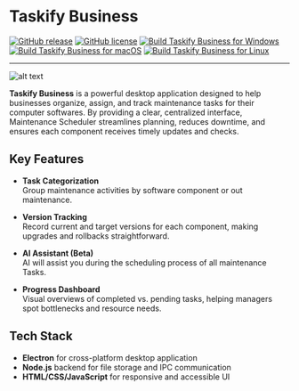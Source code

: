 # Taskify Business
[![GitHub release](https://img.shields.io/github/v/release/Play-Epik-Inc/Taskify-Business?color=009dff)](https://github.com/Play-Epik-Inc/Taskify-Business/releases/latest) [![GitHub license](https://img.shields.io/badge/license-Apache-blue.svg)](https://github.com/Play-Epik-Inc/Taskify-Business/blob/main/LICENSE) [![Build Taskify Business for Windows](https://github.com/Play-Epik-Inc/Taskify-Business/actions/workflows/windows.yml/badge.svg?branch=dev)](https://github.com/Play-Epik-Inc/Taskify-Business/actions/workflows/windows.yml) [![Build Taskify Business for macOS](https://github.com/Play-Epik-Inc/Taskify-Business/actions/workflows/macOs.yml/badge.svg)](https://github.com/Play-Epik-Inc/Taskify-Business/actions/workflows/macOs.yml) [![Build Taskify Business for Linux](https://github.com/Play-Epik-Inc/Taskify-Business/actions/workflows/linux.yml/badge.svg)](https://github.com/Play-Epik-Inc/Taskify-Business/actions/workflows/linux.yml)
<hr>

![alt text](https://github.com/Play-Epik-Inc/Taskify-Business/blob/main/src/assets/gitImages/git_slide1.png "Main Page")

**Taskify Business** is a powerful desktop application designed to help businesses organize, assign, and track maintenance tasks for their computer softwares. 
By providing a clear, centralized interface, Maintenance Scheduler streamlines planning, reduces downtime, and ensures each component receives timely updates and checks.

## Key Features

- **Task Categorization**  
  Group maintenance activities by software component or out maintenance.
  
- **Version Tracking**  
  Record current and target versions for each component, making upgrades and rollbacks straightforward.
  
- **AI Assistant (Beta)**  
  AI will assist you during the scheduling process of all maintenance Tasks.
  
- **Progress Dashboard**  
  Visual overviews of completed vs. pending tasks, helping managers spot bottlenecks and resource needs.

## Tech Stack

- **Electron** for cross-platform desktop application
- **Node.js** backend for file storage and IPC communication
- **HTML/CSS/JavaScript** for responsive and accessible UI
